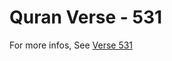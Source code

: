 # Quran Verse - 531 

For more infos, See [Verse 531](https://www.quranbookk.com/quran/search?q=531)